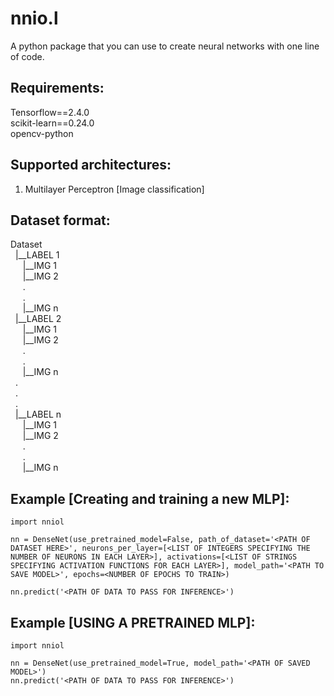 # nnio.l
A python package that you can use to create neural networks with one line of code.

## Requirements:
Tensorflow==2.4.0\
scikit-learn==0.24.0\
opencv-python

## Supported architectures:
1. Multilayer Perceptron [Image classification]

## Dataset format:
Dataset\
&nbsp;&nbsp;|__LABEL 1\
&nbsp;&nbsp;&nbsp;&nbsp;&nbsp;|__IMG 1\
&nbsp;&nbsp;&nbsp;&nbsp;&nbsp;|__IMG 2\
&nbsp;&nbsp;&nbsp;&nbsp;&nbsp;.\
&nbsp;&nbsp;&nbsp;&nbsp;&nbsp;.\
&nbsp;&nbsp;&nbsp;&nbsp;&nbsp;|__IMG n\
&nbsp;&nbsp;|__LABEL 2\
&nbsp;&nbsp;&nbsp;&nbsp;&nbsp;|__IMG 1\
&nbsp;&nbsp;&nbsp;&nbsp;&nbsp;|__IMG 2\
&nbsp;&nbsp;&nbsp;&nbsp;&nbsp;.\
&nbsp;&nbsp;&nbsp;&nbsp;&nbsp;.\
&nbsp;&nbsp;&nbsp;&nbsp;&nbsp;|__IMG n\
&nbsp;&nbsp;.\
&nbsp;&nbsp;.\
&nbsp;&nbsp;.\
&nbsp;&nbsp;|__LABEL n\
&nbsp;&nbsp;&nbsp;&nbsp;&nbsp;|__IMG 1\
&nbsp;&nbsp;&nbsp;&nbsp;&nbsp;|__IMG 2\
&nbsp;&nbsp;&nbsp;&nbsp;&nbsp;.\
&nbsp;&nbsp;&nbsp;&nbsp;&nbsp;.\
&nbsp;&nbsp;&nbsp;&nbsp;&nbsp;|__IMG n
  

## Example [Creating and training a new MLP]:
```
import nniol

nn = DenseNet(use_pretrained_model=False, path_of_dataset='<PATH OF DATASET HERE>', neurons_per_layer=[<LIST OF INTEGERS SPECIFYING THE NUMBER OF NEURONS IN EACH LAYER>], activations=[<LIST OF STRINGS SPECIFYING ACTIVATION FUNCTIONS FOR EACH LAYER>], model_path='<PATH TO SAVE MODEL>', epochs=<NUMBER OF EPOCHS TO TRAIN>)

nn.predict('<PATH OF DATA TO PASS FOR INFERENCE>')
```
## Example [USING A PRETRAINED MLP]:
```
import nniol

nn = DenseNet(use_pretrained_model=True, model_path='<PATH OF SAVED MODEL>')
nn.predict('<PATH OF DATA TO PASS FOR INFERENCE>')
```
